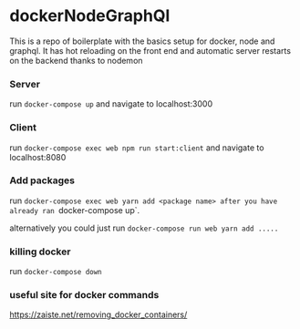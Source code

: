 # dockerNodeGraphQl
This is a repo of boilerplate with the basics setup for docker, node and graphql.
It has hot reloading on the front end and automatic server restarts on the backend
thanks to nodemon

### Server
run `docker-compose up` and navigate to localhost:3000
### Client
run `docker-compose exec web npm run start:client` and navigate to localhost:8080
### Add packages
run `docker-compose exec web yarn add <package name> after you have already ran `docker-compose up`.

alternatively you could just run `docker-compose run web yarn add .....`

### killing docker
run `docker-compose down`

### useful site for docker commands
https://zaiste.net/removing_docker_containers/
